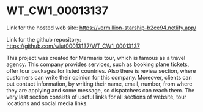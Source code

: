 # WT_CW1_00013137

Link for the hosted web site: https://vermillion-starship-b2ce94.netlify.app/

Link for the github repository: https://github.com/wiut00013137/WT_CW1_00013137

This project was created for Marmaris tour, which is famous as a travel agency. This company provides services, such as booking plane tickets, offer tour packages for listed countries. Also there is review section, where customers can write their opinion for this company. Moreover, clients can put contact information, by writing their name, email, number, from where they are applying and some message, so dispatchers can reach them. The very last section consists of useful links for all sections of website, tour locations and social media links. 
